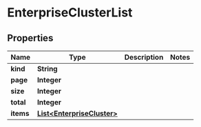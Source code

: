 

# EnterpriseClusterList


## Properties

Name | Type | Description | Notes
------------ | ------------- | ------------- | -------------
**kind** | **String** |  | 
**page** | **Integer** |  | 
**size** | **Integer** |  | 
**total** | **Integer** |  | 
**items** | [**List&lt;EnterpriseCluster&gt;**](EnterpriseCluster.md) |  | 



